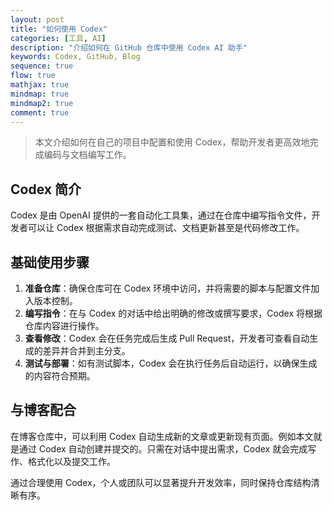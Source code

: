 ```yaml
---
layout: post
title: "如何使用 Codex"
categories: [工具, AI]
description: "介绍如何在 GitHub 仓库中使用 Codex AI 助手"
keywords: Codex, GitHub, Blog
sequence: true
flow: true
mathjax: true
mindmap: true
mindmap2: true
comment: true
---
```


> 本文介绍如何在自己的项目中配置和使用 Codex，帮助开发者更高效地完成编码与文档编写工作。

## Codex 简介

Codex 是由 OpenAI 提供的一套自动化工具集，通过在仓库中编写指令文件，开发者可以让 Codex 根据需求自动完成测试、文档更新甚至是代码修改工作。

## 基础使用步骤

1. **准备仓库**：确保仓库可在 Codex 环境中访问，并将需要的脚本与配置文件加入版本控制。
2. **编写指令**：在与 Codex 的对话中给出明确的修改或撰写要求，Codex 将根据仓库内容进行操作。
3. **查看修改**：Codex 会在任务完成后生成 Pull Request，开发者可查看自动生成的差异并合并到主分支。
4. **测试与部署**：如有测试脚本，Codex 会在执行任务后自动运行，以确保生成的内容符合预期。

## 与博客配合

在博客仓库中，可以利用 Codex 自动生成新的文章或更新现有页面。例如本文就是通过 Codex 自动创建并提交的。只需在对话中提出需求，Codex 就会完成写作、格式化以及提交工作。

通过合理使用 Codex，个人或团队可以显著提升开发效率，同时保持仓库结构清晰有序。

